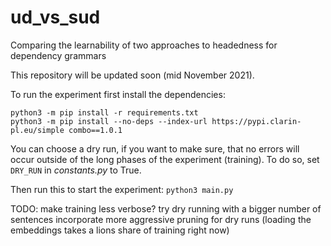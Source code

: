 # ud_vs_sud
Comparing the learnability of two approaches to headedness for dependency grammars

This repository will be updated soon (mid November 2021).

To run the experiment first install the dependencies:
```
python3 -m pip install -r requirements.txt
python3 -m pip install --no-deps --index-url https://pypi.clarin-pl.eu/simple combo==1.0.1
```

You can choose a dry run, if you want to make sure, that no errors will occur outside of the long phases of the experiment (training). To do so, set `DRY_RUN` in *constants.py* to True.

Then run this to start the experiment:
`python3 main.py`

TODO:
make training less verbose?
try dry running with a bigger number of sentences
incorporate more aggressive pruning for dry runs (loading the embeddings takes a lions share of training right now)
